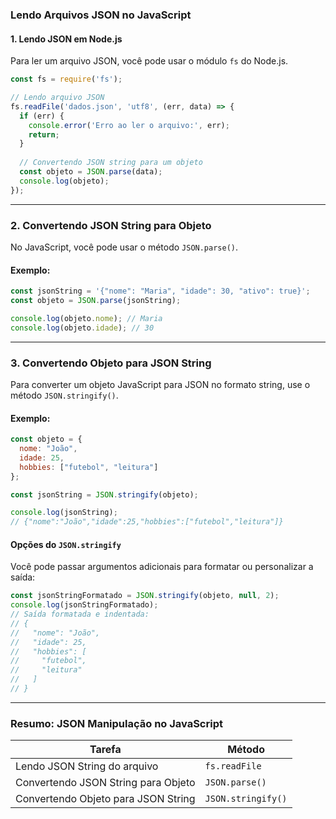 ### **Lendo Arquivos JSON no JavaScript**

#### **1. Lendo JSON em Node.js**
Para ler um arquivo JSON, você pode usar o módulo `fs` do Node.js. 

```javascript
const fs = require('fs');

// Lendo arquivo JSON
fs.readFile('dados.json', 'utf8', (err, data) => {
  if (err) {
    console.error('Erro ao ler o arquivo:', err);
    return;
  }
  
  // Convertendo JSON string para um objeto
  const objeto = JSON.parse(data);
  console.log(objeto);
});
```

---

### **2. Convertendo JSON String para Objeto**
No JavaScript, você pode usar o método `JSON.parse()`.

#### **Exemplo:**
```javascript
const jsonString = '{"nome": "Maria", "idade": 30, "ativo": true}';
const objeto = JSON.parse(jsonString);

console.log(objeto.nome); // Maria
console.log(objeto.idade); // 30
```

---

### **3. Convertendo Objeto para JSON String**
Para converter um objeto JavaScript para JSON no formato string, use o método `JSON.stringify()`.

#### **Exemplo:**
```javascript
const objeto = {
  nome: "João",
  idade: 25,
  hobbies: ["futebol", "leitura"]
};

const jsonString = JSON.stringify(objeto);

console.log(jsonString);
// {"nome":"João","idade":25,"hobbies":["futebol","leitura"]}
```

#### **Opções do `JSON.stringify`**
Você pode passar argumentos adicionais para formatar ou personalizar a saída:
```javascript
const jsonStringFormatado = JSON.stringify(objeto, null, 2);
console.log(jsonStringFormatado);
// Saída formatada e indentada:
// {
//   "nome": "João",
//   "idade": 25,
//   "hobbies": [
//     "futebol",
//     "leitura"
//   ]
// }
```

---

### **Resumo: JSON Manipulação no JavaScript**

| **Tarefa**                           | **Método**        |
|--------------------------------------|-------------------|
| Lendo JSON String do arquivo         | `fs.readFile`     |
| Convertendo JSON String para Objeto  | `JSON.parse()`    |
| Convertendo Objeto para JSON String  | `JSON.stringify()`|

